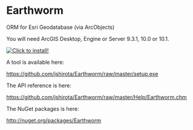 Earthworm
=========

ORM for Esri Geodatabase (via ArcObjects)

You will need ArcGIS Desktop, Engine or Server 9.3.1, 10.0 or 10.1.

[![Click to install!](https://raw.github.com/jshirota/Earthworm/master/Screenshots/image1.png "A basic example")](https://github.com/jshirota/Earthworm/raw/master/setup.exe)

A tool is available here:

https://github.com/jshirota/Earthworm/raw/master/setup.exe

The API reference is here:

https://github.com/jshirota/Earthworm/raw/master/Help/Earthworm.chm

The NuGet packages is here:

http://nuget.org/packages/Earthworm
